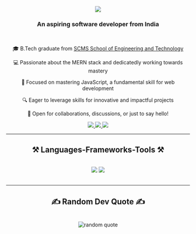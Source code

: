 <h1 align="center">
    <img src="https://readme-typing-svg.herokuapp.com/?font=Righteous&size=35&center=true&vCenter=true&width=500&height=70&duration=4000&lines=Hi+There!+👋;+I'm+Ijas+Ahammed!;" />
</h1>

<h3 align="center">An aspiring software developer from India</h3>

<br/>

<div align="center">
  
🎓 B.Tech graduate from [SCMS School of Engineering and Technology](https://www.youtube.com/watch?v=x-sTarGOwq0)

 💻 Passionate about the MERN stack and dedicatedly working towards mastery

🚀 Focused on mastering JavaScript, a fundamental skill for web development

🔍 Eager to leverage skills for innovative and impactful projects

🤝 Open for collaborations, discussions, or just to say hello!
 </div>
 
<div align="center"> 
  <a href="ahammedijas.official@gmail.com">
    <img src="https://img.shields.io/badge/Gmail-333333?style=for-the-badge&logo=gmail&logoColor=red" />
  </a>
  <a href="https://linkedin.com/in/ijas-ahammed-b51904214">
    <img src="https://img.shields.io/badge/LinkedIn-0077B5?style=for-the-badge&logo=linkedin&logoColor=white" />
  </a>
  <a href="https://ijasahammed.com/">
     <img src="https://img.shields.io/badge/Portfolio-FF5722?style=for-the-badge&logo=todoist&logoColor=white" />
  </a>
</div>

<hr/>

<h2 align="center">⚒️ Languages-Frameworks-Tools ⚒️</h2>
<br/>
<div align="center">
    <img src="https://skillicons.dev/icons?i=bootstrap,html,css,javascript,vscode,github,figma,git,aws,flutter" />
    <img src="https://skillicons.dev/icons?i=react,nodejs,python,c,cpp,java,dart,mysql,firebase,ai" /><br>
</div>

<br/>
<hr/>

<h2 align="center">✍️ Random Dev Quote ✍️</h2>
<br/>
<div align="center">
  <img src="https://quotes-github-readme.vercel.app/api?type=horizontal&theme=radical" alt="random quote"/>
</div>
<br/>
